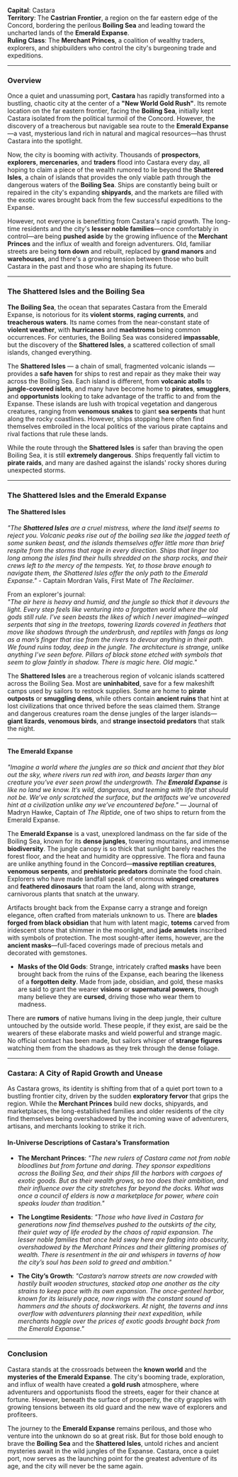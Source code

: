 **Capital**: Castara  
**Territory**: The **Castrian Frontier**, a region on the far eastern edge of the Concord, bordering the perilous **Boiling Sea** and leading toward the uncharted lands of the **Emerald Expanse**.  
**Ruling Class**: The **Merchant Princes**, a coalition of wealthy traders, explorers, and shipbuilders who control the city's burgeoning trade and expeditions.

---
### **Overview**

Once a quiet and unassuming port, **Castara** has rapidly transformed into a bustling, chaotic city at the center of a **"New World Gold Rush"**. Its remote location on the far eastern frontier, facing the **Boiling Sea**, initially kept Castara isolated from the political turmoil of the Concord. However, the discovery of a treacherous but navigable sea route to the **Emerald Expanse**—a vast, mysterious land rich in natural and magical resources—has thrust Castara into the spotlight. 

Now, the city is booming with activity. Thousands of **prospectors**, **explorers**, **mercenaries**, and **traders** flood into Castara every day, all hoping to claim a piece of the wealth rumored to lie beyond the **Shattered Isles**, a chain of islands that provides the only viable path through the dangerous waters of the **Boiling Sea**. Ships are constantly being built or repaired in the city's expanding **shipyards**, and the markets are filled with the exotic wares brought back from the few successful expeditions to the Expanse. 

However, not everyone is benefitting from Castara's rapid growth. The long-time residents and the city's **lesser noble families**—once comfortably in control—are being **pushed aside** by the growing influence of the **Merchant Princes** and the influx of wealth and foreign adventurers. Old, familiar streets are being **torn down** and rebuilt, replaced by **grand manors** and **warehouses**, and there's a growing tension between those who built Castara in the past and those who are shaping its future.

---
### **The Shattered Isles and the Boiling Sea**

**The Boiling Sea**, the ocean that separates Castara from the Emerald Expanse, is notorious for its **violent storms**, **raging currents**, and **treacherous waters**. Its name comes from the near-constant state of **violent weather**, with **hurricanes** and **maelstroms** being common occurrences. For centuries, the Boiling Sea was considered **impassable**, but the discovery of the **Shattered Isles**, a scattered collection of small islands, changed everything.

The **Shattered Isles** — a chain of small, fragmented volcanic islands — provides a **safe haven** for ships to rest and repair as they make their way across the Boiling Sea. Each island is different, from **volcanic atolls** to **jungle-covered islets**, and many have become home to **pirates**, **smugglers**, and **opportunists** looking to take advantage of the traffic to and from the Expanse. These islands are lush with tropical vegetation and dangerous creatures, ranging from **venomous snakes** to giant **sea serpents** that hunt along the rocky coastlines. However, ships stopping here often find themselves embroiled in the local politics of the various pirate captains and rival factions that rule these lands.

While the route through the **Shattered Isles** is safer than braving the open Boiling Sea, it is still **extremely dangerous**. Ships frequently fall victim to **pirate raids**, and many are dashed against the islands' rocky shores during unexpected storms.

---
### **The Shattered Isles and the Emerald Expanse**

#### **The Shattered Isles**

_"The **Shattered Isles** are a cruel mistress, where the land itself seems to reject you. Volcanic peaks rise out of the boiling sea like the jagged teeth of some sunken beast, and the islands themselves offer little more than brief respite from the storms that rage in every direction. Ships that linger too long among the isles find their hulls shredded on the sharp rocks, and their crews left to the mercy of the tempests. Yet, to those brave enough to navigate them, the Shattered Isles offer the only path to the Emerald Expanse."_ - Captain Mordran Valis, First Mate of *The Reclaimer*.

From an explorer's journal:  
_"The air here is heavy and humid, and the jungle so thick that it devours the light. Every step feels like venturing into a forgotten world where the old gods still rule. I’ve seen beasts the likes of which I never imagined—winged serpents that sing in the treetops, towering lizards covered in feathers that move like shadows through the underbrush, and reptiles with fangs as long as a man’s finger that rise from the rivers to devour anything in their path. We found ruins today, deep in the jungle. The architecture is strange, unlike anything I’ve seen before. Pillars of black stone etched with symbols that seem to glow faintly in shadow. There is magic here. Old magic."_  

The **Shattered Isles** are a treacherous region of volcanic islands scattered across the Boiling Sea. Most are **uninhabited**, save for a few makeshift camps used by sailors to restock supplies. Some are home to **pirate outposts** or **smuggling dens**, while others contain **ancient ruins** that hint at lost civilizations that once thrived before the seas claimed them. Strange and dangerous creatures roam the dense jungles of the larger islands—**giant lizards**, **venomous birds**, and **strange insectoid predators** that stalk the night.

---
#### **The Emerald Expanse**

_"Imagine a world where the jungles are so thick and ancient that they blot out the sky, where rivers run red with iron, and beasts larger than any creature you've ever seen prowl the undergrowth. The **Emerald Expanse** is like no land we know. It’s wild, dangerous, and teeming with life that should not be. We’ve only scratched the surface, but the artifacts we’ve uncovered hint at a civilization unlike any we’ve encountered before."_ — Journal of Madryn Hawke, Captain of *The Riptide*, one of two ships to return from the Emerald Expanse.

The **Emerald Expanse** is a vast, unexplored landmass on the far side of the Boiling Sea, known for its **dense jungles**, towering mountains, and immense **biodiversity**. The jungle canopy is so thick that sunlight barely reaches the forest floor, and the heat and humidity are oppressive. The flora and fauna are unlike anything found in the Concord—**massive reptilian creatures**, **venomous serpents**, and **prehistoric predators** dominate the food chain. Explorers who have made landfall speak of enormous **winged creatures** and **feathered dinosaurs** that roam the land, along with strange, carnivorous plants that snatch at the unwary.

Artifacts brought back from the Expanse carry a strange and foreign elegance, often crafted from materials unknown to us. There are **blades forged from black obsidian** that hum with latent magic, **totems** carved from iridescent stone that shimmer in the moonlight, and **jade amulets** inscribed with symbols of protection. The most sought-after items, however, are the **ancient masks**—full-faced coverings made of precious metals and decorated with gemstones.

- **Masks of the Old Gods**: Strange, intricately crafted **masks** have been brought back from the ruins of the Expanse, each bearing the likeness of a **forgotten deity**. Made from jade, obsidian, and gold, these masks are said to grant the wearer **visions** or **supernatural powers**, though many believe they are **cursed**, driving those who wear them to madness.

There are **rumors** of native humans living in the deep jungle, their culture untouched by the outside world. These people, if they exist, are said be the wearers of these elaborate masks and wield powerful and strange magic. No official contact has been made, but sailors whisper of **strange figures** watching them from the shadows as they trek through the dense foliage.

---
### **Castara: A City of Rapid Growth and Unease**

As Castara grows, its identity is shifting from that of a quiet port town to a bustling frontier city, driven by the sudden **exploratory fervor** that grips the region. While the **Merchant Princes** build new docks, shipyards, and marketplaces, the long-established families and older residents of the city find themselves being overshadowed by the incoming wave of adventurers, artisans, and merchants looking to strike it rich.

#### **In-Universe Descriptions of Castara's Transformation**

- **The Merchant Princes**: _"The new rulers of Castara came not from noble bloodlines but from fortune and daring. They sponsor expeditions across the Boiling Sea, and their ships fill the harbors with cargoes of exotic goods. But as their wealth grows, so too does their ambition, and their influence over the city stretches far beyond the docks. What was once a council of elders is now a marketplace for power, where coin speaks louder than tradition."_

- **The Longtime Residents**: _"Those who have lived in Castara for generations now find themselves pushed to the outskirts of the city, their quiet way of life eroded by the chaos of rapid expansion. The lesser noble families that once held sway here are fading into obscurity, overshadowed by the Merchant Princes and their glittering promises of wealth. There is resentment in the air and whispers in taverns of how the city’s soul has been sold to greed and ambition."_

- **The City’s Growth**: _"Castara’s narrow streets are now crowded with hastily built wooden structures, stacked atop one another as the city strains to keep pace with its own expansion. The once-genteel harbor, known for its leisurely pace, now rings with the constant sound of hammers and the shouts of dockworkers. At night, the taverns and inns overflow with adventurers planning their next expedition, while merchants haggle over the prices of exotic goods brought back from the Emerald Expanse."_

---
### **Conclusion**

Castara stands at the crossroads between the **known world** and the **mysteries of the Emerald Expanse**. The city's booming trade, exploration, and influx of wealth have created a **gold rush** atmosphere, where adventurers and opportunists flood the streets, eager for their chance at fortune. However, beneath the surface of prosperity, the city grapples with growing tensions between its old guard and the new wave of explorers and profiteers.

The journey to the **Emerald Expanse** remains perilous, and those who venture into the unknown do so at great risk. But for those bold enough to brave the **Boiling Sea** and the **Shattered Isles**, untold riches and ancient mysteries await in the wild jungles of the Expanse. Castara, once a quiet port, now serves as the launching point for the greatest adventure of its age, and the city will never be the same again.
